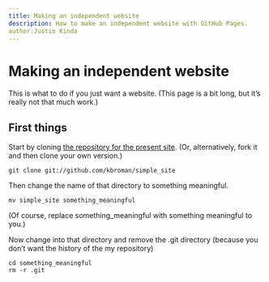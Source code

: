 ```yaml
---
title: Making an independent website
description: How to make an independent website with GitHub Pages.
author:Justin Kinda
---
```


[//]: # (Enable responsive viewport)

[//]: # (atom & rss feed)
<link href="https://kbroman.org/simple_sitenil" type="application/atom+xml" rel="alternate" title="Sitewide ATOM Feed">
<link href="https://kbroman.org/simple_sitenil" type="application/rss+xml" rel="alternate" title="Sitewide RSS Feed">

# Making an independent website

This is what to do if you just want a website. (This page is a bit long, but it’s really not that much work.)

## First things

Start by cloning [the repository for the present site](https://github.com/kbroman/simple_site). (Or, alternatively, fork it and then clone your own version.)

```shell
git clone git://github.com/kbroman/simple_site
```
Then change the name of that directory to something meaningful.

```shell
mv simple_site something_meaningful
```

(Of course, replace something_meaningful with something meaningful to you.)

Now change into that directory and remove the .git directory (because you don’t want the history of the my  repository)

```shell
cd something_meaningful
rm -r .git
```
